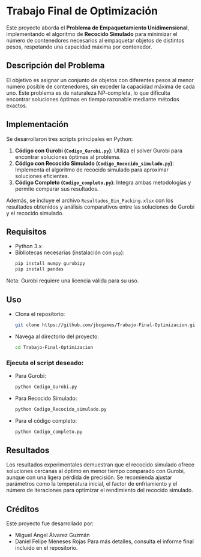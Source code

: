 # Trabajo Final de Optimización

Este proyecto aborda el **Problema de Empaquetamiento Unidimensional**, implementando el algoritmo de **Recocido Simulado** para minimizar el número de contenedores necesarios al empaquetar objetos de distintos pesos, respetando una capacidad máxima por contenedor.

## Descripción del Problema

El objetivo es asignar un conjunto de objetos con diferentes pesos al menor número posible de contenedores, sin exceder la capacidad máxima de cada uno. Este problema es de naturaleza NP-completa, lo que dificulta encontrar soluciones óptimas en tiempo razonable mediante métodos exactos.

## Implementación

Se desarrollaron tres scripts principales en Python:

1. **Código con Gurobi (`Codigo_Gurobi.py`)**: Utiliza el solver Gurobi para encontrar soluciones óptimas al problema.
2. **Código con Recocido Simulado (`Codigo_Recocido_simulado.py`)**: Implementa el algoritmo de recocido simulado para aproximar soluciones eficientes.
3. **Código Completo (`Codigo_completo.py`)**: Integra ambas metodologías y permite comparar sus resultados.

Además, se incluye el archivo `Resultados_Bin_Packing.xlsx` con los resultados obtenidos y análisis comparativos entre las soluciones de Gurobi y el recocido simulado.

## Requisitos

- Python 3.x
- Bibliotecas necesarias (instalación con `pip`):
  ```bash
  pip install numpy gurobipy
  pip install pandas
Nota: Gurobi requiere una licencia válida para su uso.

## Uso
- Clona el repositorio:
    ```bash
    git clone https://github.com/jbcgames/Trabajo-Final-Optimizacion.git
- Navega al directorio del proyecto:
    ```bash
    cd Trabajo-Final-Optimizacion
### Ejecuta el script deseado:
- Para Gurobi:
    ```bash
    python Codigo_Gurobi.py
- Para Recocido Simulado:
    ```bash
    python Codigo_Recocido_simulado.py
- Para el código completo:
    ```bash
    python Codigo_completo.py

## Resultados
Los resultados experimentales demuestran que el recocido simulado ofrece soluciones cercanas al óptimo en menor tiempo comparado con Gurobi, aunque con una ligera pérdida de precisión. Se recomienda ajustar parámetros como la temperatura inicial, el factor de enfriamiento y el número de iteraciones para optimizar el rendimiento del recocido simulado.

## Créditos
Este proyecto fue desarrollado por:

- Miguel Ángel Álvarez Guzmán
- Daniel Felipe Meneses Rojas
Para más detalles, consulta el informe final incluido en el repositorio.